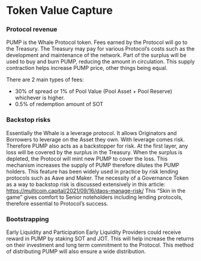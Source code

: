 # Token Value Capture

### Protocol revenue&#x20;

PUMP is the Whale Protocol token. Fees earned by the Protocol will go to the Treasury. The Treasury may pay for various Protocol’s costs such as the development and maintenance of the network. Part of the surplus will be used to buy and burn PUMP, reducing the amount in circulation. This supply contraction helps increase PUMP price, other things being equal.&#x20;

There are 2 main types of fees:&#x20;

* 30% of spread or 1% of Pool Value (Pool Asset + Pool Reserve) whichever is higher.&#x20;
* 0.5% of redemption amount of SOT

### Backstop risks&#x20;

Essentially the Whale is a leverage protocol. It allows Originators and Borrowers to leverage on the Asset they own. With leverage comes risk. Therefore PUMP also acts as a backstopper for risk. At the first layer, any loss will be covered by the surplus in the Treasury. When the surplus is depleted, the Protocol will mint new PUMP to cover the loss. This mechanism increases the supply of PUMP therefore dilutes the PUMP holders. This feature has been widely used in practice by risk lending protocols such as Aave and Maker. The necessity of a Governance Token as a way to backstop risk is discussed extensively in this article: https://multicoin.capital/2021/09/16/daos-manage-risk/ This “Skin in the game” gives comfort to Senior noteholders including lending protocols, therefore essential to Protocol’s success.

### Bootstrapping&#x20;

Early Liquidity and Participation Early Liquidity Providers could receive reward in PUMP by staking SOT and JOT. This will help increase the returns on their investment and long term commitment to the Protocol. This method of distributing PUMP will also ensure a wide distribution.
